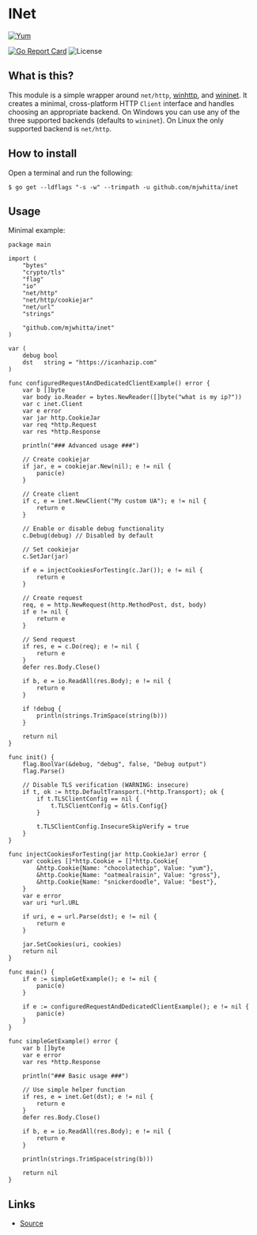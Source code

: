 # INet

[![Yum](https://img.shields.io/badge/-Buy%20me%20a%20cookie-blue?labelColor=grey&logo=cookiecutter&style=for-the-badge)](https://www.buymeacoffee.com/mjwhitta)

[![Go Report Card](https://goreportcard.com/badge/github.com/mjwhitta/inet?style=for-the-badge)](https://goreportcard.com/report/github.com/mjwhitta/inet)
![License](https://img.shields.io/github/license/mjwhitta/inet?style=for-the-badge)

## What is this?

This module is a simple wrapper around `net/http`, [winhttp], and
[wininet]. It creates a minimal, cross-platform HTTP `Client`
interface and handles choosing an appropriate backend. On Windows you
can use any of the three supported backends (defaults to `wininet`).
On Linux the only supported backend is `net/http`.

[winhttp]: https://github.com/mjwhitta/win/tree/main/winhttp
[wininet]: https://github.com/mjwhitta/win/tree/main/wininet

## How to install

Open a terminal and run the following:

```
$ go get --ldflags "-s -w" --trimpath -u github.com/mjwhitta/inet
```

## Usage

Minimal example:

```
package main

import (
    "bytes"
    "crypto/tls"
    "flag"
    "io"
    "net/http"
    "net/http/cookiejar"
    "net/url"
    "strings"

    "github.com/mjwhitta/inet"
)

var (
    debug bool
    dst   string = "https://icanhazip.com"
)

func configuredRequestAndDedicatedClientExample() error {
    var b []byte
    var body io.Reader = bytes.NewReader([]byte("what is my ip?"))
    var c inet.Client
    var e error
    var jar http.CookieJar
    var req *http.Request
    var res *http.Response

    println("### Advanced usage ###")

    // Create cookiejar
    if jar, e = cookiejar.New(nil); e != nil {
        panic(e)
    }

    // Create client
    if c, e = inet.NewClient("My custom UA"); e != nil {
        return e
    }

    // Enable or disable debug functionality
    c.Debug(debug) // Disabled by default

    // Set cookiejar
    c.SetJar(jar)

    if e = injectCookiesForTesting(c.Jar()); e != nil {
        return e
    }

    // Create request
    req, e = http.NewRequest(http.MethodPost, dst, body)
    if e != nil {
        return e
    }

    // Send request
    if res, e = c.Do(req); e != nil {
        return e
    }
    defer res.Body.Close()

    if b, e = io.ReadAll(res.Body); e != nil {
        return e
    }

    if !debug {
        println(strings.TrimSpace(string(b)))
    }

    return nil
}

func init() {
    flag.BoolVar(&debug, "debug", false, "Debug output")
    flag.Parse()

    // Disable TLS verification (WARNING: insecure)
    if t, ok := http.DefaultTransport.(*http.Transport); ok {
        if t.TLSClientConfig == nil {
            t.TLSClientConfig = &tls.Config{}
        }

        t.TLSClientConfig.InsecureSkipVerify = true
    }
}

func injectCookiesForTesting(jar http.CookieJar) error {
    var cookies []*http.Cookie = []*http.Cookie{
        &http.Cookie{Name: "chocolatechip", Value: "yum"},
        &http.Cookie{Name: "oatmealraisin", Value: "gross"},
        &http.Cookie{Name: "snickerdoodle", Value: "best"},
    }
    var e error
    var uri *url.URL

    if uri, e = url.Parse(dst); e != nil {
        return e
    }

    jar.SetCookies(uri, cookies)
    return nil
}

func main() {
    if e := simpleGetExample(); e != nil {
        panic(e)
    }

    if e := configuredRequestAndDedicatedClientExample(); e != nil {
        panic(e)
    }
}

func simpleGetExample() error {
    var b []byte
    var e error
    var res *http.Response

    println("### Basic usage ###")

    // Use simple helper function
    if res, e = inet.Get(dst); e != nil {
        return e
    }
    defer res.Body.Close()

    if b, e = io.ReadAll(res.Body); e != nil {
        return e
    }

    println(strings.TrimSpace(string(b)))

    return nil
}
```

## Links

- [Source](https://github.com/mjwhitta/inet)
